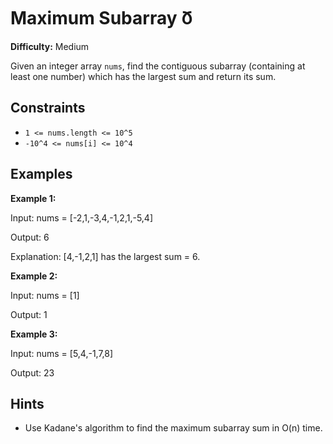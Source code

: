 # Maximum Subarray Ჾ

**Difficulty:** Medium

Given an integer array `nums`, find the contiguous subarray (containing at least one number) which has the largest sum and return its sum.

## Constraints

- `1 <= nums.length <= 10^5`
- `-10^4 <= nums[i] <= 10^4`

## Examples

**Example 1:**

Input: nums = [-2,1,-3,4,-1,2,1,-5,4]

Output: 6

Explanation: [4,-1,2,1] has the largest sum = 6.

**Example 2:**

Input: nums = [1]

Output: 1

**Example 3:**

Input: nums = [5,4,-1,7,8]

Output: 23

## Hints

- Use Kadane's algorithm to find the maximum subarray sum in O(n) time.
